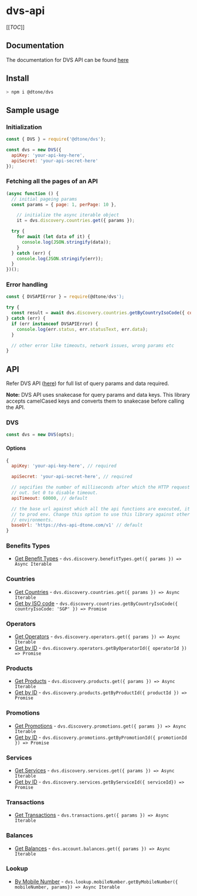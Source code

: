 # dvs-api

[[_TOC_]]

## Documentation
The documentation for DVS API can be found [here][apidocs]

## Install
```bash
> npm i @dtone/dvs
```

## Sample usage

### Initialization
```javascript
const { DVS } = require('@dtone/dvs');

const dvs = new DVS({
  apiKey: 'your-api-key-here',
  apiSecret: 'your-api-secret-here'
});
```

### Fetching all the pages of an API
```javascript
(async function () {
  // initial pageing params
  const params = { page: 1, perPage: 10 },

    // initialize the async iterable object
    it = dvs.discovery.countries.get({ params });

  try {
    for await (let data of it) {
      console.log(JSON.stringify(data));
    }
  } catch (err) {
    console.log(JSON.stringify(err));
  }
})();
```

### Error handling
```javascript
const { DVSAPIError } = require(@dtone/dvs');

try {
  const result = await dvs.discovery.countries.getByCountryIsoCode({ countryIsoCode: 'SGP' });
} catch (err) {
  if (err instanceof DVSAPIError) {
    console.log(err.status, err.statusText, err.data);
  }

  // other error like timeouts, network issues, wrong params etc
}
```

## API
Refer DVS API ([here][apidocs]) for full list of query params and data required.

**Note:** DVS API uses snakecase for query params and data keys. This library
accepts camelCased keys and converts them to snakecase before calling the API.

### DVS
```javascript
const dvs = new DVS(opts);
```

#### Options
```javascript
{
  apiKey: 'your-api-key-here', // required

  apiSecret: 'your-api-secret-here', // required

  // sepcifies the number of milliseconds after which the HTTP request times
  // out. Set 0 to disable timeout.
  apiTimeout: 60000, // default

  // the base url against which all the api functions are executed, it defaults
  // to prod env. Change this option to use this library against other
  // environments.
  baseUrl: 'https://dvs-api-dtone.com/v1' // default
}
```

### Benefits Types
* [Get Benefit Types][apidocsgetbalances] - `dvs.discovery.benefitTypes.get({ params }) => Async Iterable`

### Countries
* [Get Countries][apidocsgetcountries] - `dvs.discovery.countries.get({ params }) => Async Iterable`
* [Get by ISO code][apidocsgetcountriesbyisocode] - `dvs.discovery.countries.getByCountryIsoCode({ countryIsoCode: 'SGP' }) => Promise`

### Operators
* [Get Operators][apidocsgetoperators] - `dvs.discovery.operators.get({ params }) => Async Iterable`
* [Get by ID][apidocsgetoperatorsbyid] - `dvs.discovery.operators.getByOperatorId({ operatorId }) => Promise`

### Products
* [Get Products][apidocsgetproducts] - `dvs.discovery.products.get({ params }) => Async Iterable`
* [Get by ID][apidocsgetproductsbyid] - `dvs.discovery.products.getByProductId({ productId }) => Promise`

### Promotions
* [Get Promotions][apidocsgetpromotions] - `dvs.discovery.promotions.get({ params }) => Async Iterable`
* [Get by ID][apidocsgetpromotionsbyid] - `dvs.discovery.promotions.getByPromotionId({ promotionId }) => Promise`

### Services
* [Get Services][apidocsgetservices] - `dvs.discovery.services.get({ params }) => Async Iterable`
* [Get by ID][apidocsgetservicesbyid] - `dvs.discovery.services.getByServiceId({ serviceId}) => Promise`

### Transactions
* [Get Transactions][apidocsgettransactions] - `dvs.transactions.get({ params }) => Async Iterable`

### Balances
* [Get Balances][apidocsgetbalances] - `dvs.account.balances.get({ params }) => Async Iterable`

### Lookup
* [By Mobile Number][apidocslookupmobilenumber] - `dvs.lookup.mobileNumber.getByMobileNumber({ mobileNumber, params}) => Async Iterable`

[apidocs]: https://dvs-api-doc.dtone.com
[apidocsgetbenefits]: https://dvs-api-doc.dtone.com/#tag/Benefits/paths/~1benefit-types/get
[apidocsgetcountries]: https://dvs-api-doc.dtone.com/#tag/Countries/paths/~1countries/get
[apidocsgetcountriesbyisocode]: https://dvs-api-doc.dtone.com/#tag/Countries/paths/~1countries~1{country_iso_code}/get
[apidocsgetoperators]: https://dvs-api-doc.dtone.com/#tag/Operators/paths/~1operators/get
[apidocsgetoperatorsbyid]: https://dvs-api-doc.dtone.com/#tag/Operators/paths/~1operators~1{operator_id}/get
[apidocsgetproducts]: https://dvs-api-doc.dtone.com/#tag/Products/paths/~1products/get
[apidocsgetproductsbyid]: https://dvs-api-doc.dtone.com/#tag/Products/paths/~1products~1{product_id}/get
[apidocsgetpromotions]: https://dvs-api-doc.dtone.com/#tag/Promotions/paths/~1promotions/get
[apidocsgetpromotionsbyid]: https://dvs-api-doc.dtone.com/#tag/Promotions/paths/~1promotions~1{promotion_id}/get
[apidocsgetservices]: https://dvs-api-doc.dtone.com/#tag/Services/paths/~1services/get
[apidocsgetservicesbyid]: https://dvs-api-doc.dtone.com/#tag/Services/paths/~1services~1{service_id}/get
[apidocsgettransactions]: https://dvs-api-doc.dtone.com/#tag/Transactions/paths/~1transactions/get 
[apidocsgetbalances]: https://dvs-api-doc.dtone.com/#tag/Balances/paths/~1balances/get
[apidocsgetbalances]: https://dvs-api-doc.dtone.com/#tag/Balances/paths/~1balances/get
[apidocslookupmobilenumber]: https://dvs-api-doc.dtone.com/#tag/Mobile-Number/paths/~1lookup~1mobile-number~1{mobile_number}/get
